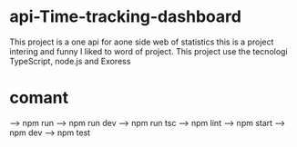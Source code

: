 # api-Time-tracking-dashboard

This project is a one api for aone side web of statistics this is a project intering and funny 
I liked to word of project. This project use the tecnologi TypeScript, node.js and Exoress

# comant 

--> npm run
--> npm run dev
--> npm run tsc
--> npm lint
--> npm start
--> npm dev
--> npm test
